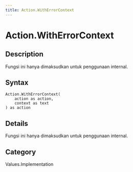 ```yaml
---
title: Action.WithErrorContext
---
```


# Action.WithErrorContext


## Description

Fungsi ini hanya dimaksudkan untuk penggunaan internal.


## Syntax

```powerquery
Action.WithErrorContext(
    action as action,
    context as text
) as action
```


## Details

Fungsi ini hanya dimaksudkan untuk penggunaan internal.



## Category
Values.Implementation

